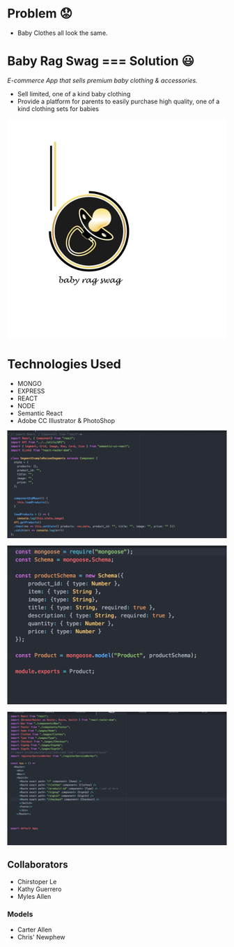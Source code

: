 # Problem :worried:
- Baby Clothes all look the same. 

# Baby Rag Swag === Solution :smiley:
*E-commerce App that sells premium baby clothing & accessories.* 
- Sell limited, one of a kind baby clothing
- Provide a platform for parents to easily purchase high quality, one of a kind clothing sets for babies

![alt text](https://github.com/kguerre/Baby-Rag-Swag/blob/master/br_swag.gif "Baby Rag Swag")

# Technologies Used
- MONGO 
- EXPRESS 
- REACT 
- NODE
- Semantic React
- Adobe CC Illustrator & PhotoShop 

![alt text](https://github.com/kguerre/Baby-Rag-Swag/blob/master/ReactScreenShot.png "REACT")

![alt text](https://github.com/kguerre/Baby-Rag-Swag/blob/master/SchemaScreenShot.png "SCHEMA")

![alt text](https://github.com/kguerre/Baby-Rag-Swag/blob/master/RouterScreenShot.png "ROUTER")





## Collaborators 
- Chirstoper Le
- Kathy Guerrero
- Myles Allen 

### Models
- Carter Allen 
- Chris' Newphew 
